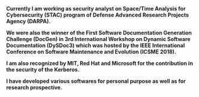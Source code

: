 
**Currently I am working as security analyst on Space/Time Analysis for Cybersecurity (STAC) program of Defense Advanced Research Projects Agency (DARPA).**<br/>

**We were also the winner of the First Software Documentation Generation Challenge (DocGen) in 3rd International Workshop on Dynamic Software Documentation (DySDoc3) which was hosted by the IEEE International Conference on Software Maintenance and Evolution (ICSME 2018).** <br/>

**I am also recognized by MIT, Red Hat and Microsoft for the contribution in the security of the Kerberos.** <br/>

**I have developed various softwares for personal purpose as well as for research prospective.**  


